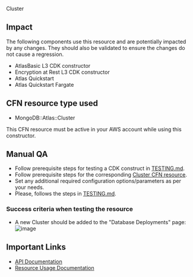Cluster 

## Impact 
The following components use this resource and are potentially impacted by any changes. They should also be validated to ensure the changes do not cause a regression.

- AtlasBasic L3 CDK constructor
- Encryption at Rest L3 CDK constructor
- Atlas Quickstart
- Atlas Quickstart Fargate

## CFN resource type used
- MongoDB::Atlas::Cluster

This CFN resource must be active in your AWS account while using this constructor.


## Manual QA
- Follow prerequisite steps for testing a CDK construct in [TESTING.md](../../../TESTING.md).
- Follow prerequisite steps for the corresponding [Cluster CFN resource](../../../../cfn-resources/cluster/test/README.md).
- Set any additional required configuration options/parameters as per your needs.
- Please, follows the steps in [TESTING.md](../../../TESTING.md).


### Success criteria when testing the resource
- A new Cluster should be added to the "Database Deployments" page:
![image](https://user-images.githubusercontent.com/5663078/227485960-fab8e1c9-b4df-41bb-8fbb-4895e37da2f1.png)


## Important Links
- [API Documentation](https://docs-atlas-staging.mongodb.com/cloud-docs/docsworker-xlarge/openapi-docs-test/reference/api-resources-spec/#tag/Global-Clusters)
- [Resource Usage Documentation](https://www.mongodb.com/docs/atlas/manage-clusters/)